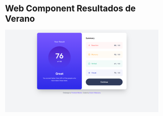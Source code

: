 # Web Component Resultados de Verano

![](https://raw.githubusercontent.com/alvaro-dev11/Results-summary-component/main/image.png)
